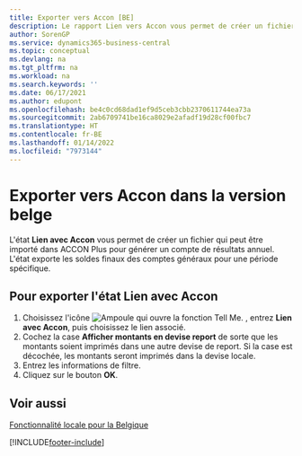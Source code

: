 ```yaml
---
title: Exporter vers Accon [BE]
description: Le rapport Lien vers Accon vous permet de créer un fichier qui peut être importé dans ACCON Plus pour générer un compte de résultat annuel.
author: SorenGP
ms.service: dynamics365-business-central
ms.topic: conceptual
ms.devlang: na
ms.tgt_pltfrm: na
ms.workload: na
ms.search.keywords: ''
ms.date: 06/17/2021
ms.author: edupont
ms.openlocfilehash: be4c0cd68dad1ef9d5ceb3cbb2370611744ea73a
ms.sourcegitcommit: 2ab6709741be16ca8029e2afadf19d28cf00fbc7
ms.translationtype: HT
ms.contentlocale: fr-BE
ms.lasthandoff: 01/14/2022
ms.locfileid: "7973144"
---
```

# <a name="export-to-accon-in-the-belgian-version"></a>Exporter vers Accon dans la version belge

L'état **Lien avec Accon** vous permet de créer un fichier qui peut être importé dans ACCON Plus pour générer un compte de résultats annuel. L'état exporte les soldes finaux des comptes généraux pour une période spécifique.  

## <a name="to-export-the-link-to-accon-report"></a>Pour exporter l'état Lien avec Accon  
1.  Choisissez l'icône ![Ampoule qui ouvre la fonction Tell Me.](../../media/ui-search/search_small.png "Dites-moi ce que vous voulez faire") , entrez **Lien avec Accon**, puis choisissez le lien associé.  
2.  Cochez la case **Afficher montants en devise report** de sorte que les montants soient imprimés dans une autre devise de report. Si la case est décochée, les montants seront imprimés dans la devise locale.  
3.  Entrez les informations de filtre.  
4.  Cliquez sur le bouton **OK**.  

## <a name="see-also"></a>Voir aussi  
 [Fonctionnalité locale pour la Belgique](belgium-local-functionality.md)


[!INCLUDE[footer-include](../../includes/footer-banner.md)]